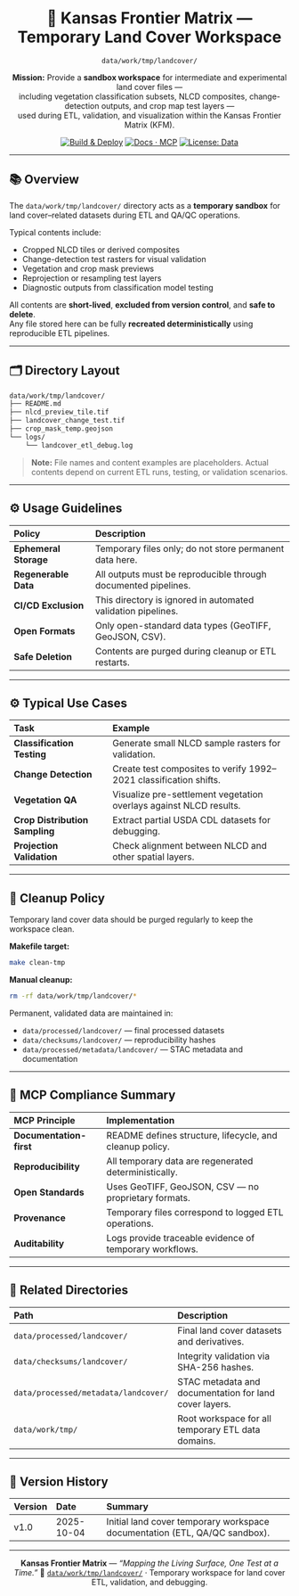 <div align="center">

# 🌾 Kansas Frontier Matrix — Temporary Land Cover Workspace  
`data/work/tmp/landcover/`

**Mission:** Provide a **sandbox workspace** for intermediate and experimental land cover files —  
including vegetation classification subsets, NLCD composites, change-detection outputs, and crop map test layers —  
used during ETL, validation, and visualization within the Kansas Frontier Matrix (KFM).

[![Build & Deploy](https://github.com/bartytime4life/Kansas-Frontier-Matrix/actions/workflows/site.yml/badge.svg)](../../../../../.github/workflows/site.yml)
[![Docs · MCP](https://img.shields.io/badge/Docs-MCP-blue)](../../../../../docs/)
[![License: Data](https://img.shields.io/badge/License-CC--BY%204.0-green)](../../../../../LICENSE)

</div>

---

## 📚 Overview

The `data/work/tmp/landcover/` directory acts as a **temporary sandbox** for  
land cover–related datasets during ETL and QA/QC operations.  

Typical contents include:
- Cropped NLCD tiles or derived composites  
- Change-detection test rasters for visual validation  
- Vegetation and crop mask previews  
- Reprojection or resampling test layers  
- Diagnostic outputs from classification model testing  

All contents are **short-lived**, **excluded from version control**, and **safe to delete**.  
Any file stored here can be fully **recreated deterministically** using reproducible ETL pipelines.

---

## 🗂️ Directory Layout

```bash
data/work/tmp/landcover/
├── README.md
├── nlcd_preview_tile.tif
├── landcover_change_test.tif
├── crop_mask_temp.geojson
└── logs/
    └── landcover_etl_debug.log
````

> **Note:** File names and content examples are placeholders.
> Actual contents depend on current ETL runs, testing, or validation scenarios.

---

## ⚙️ Usage Guidelines

| Policy                | Description                                                    |
| :-------------------- | :------------------------------------------------------------- |
| **Ephemeral Storage** | Temporary files only; do not store permanent data here.        |
| **Regenerable Data**  | All outputs must be reproducible through documented pipelines. |
| **CI/CD Exclusion**   | This directory is ignored in automated validation pipelines.   |
| **Open Formats**      | Only open-standard data types (GeoTIFF, GeoJSON, CSV).         |
| **Safe Deletion**     | Contents are purged during cleanup or ETL restarts.            |

---

## ⚙️ Typical Use Cases

| Task                           | Example                                                            |
| :----------------------------- | :----------------------------------------------------------------- |
| **Classification Testing**     | Generate small NLCD sample rasters for validation.                 |
| **Change Detection**           | Create test composites to verify 1992–2021 classification shifts.  |
| **Vegetation QA**              | Visualize pre-settlement vegetation overlays against NLCD results. |
| **Crop Distribution Sampling** | Extract partial USDA CDL datasets for debugging.                   |
| **Projection Validation**      | Check alignment between NLCD and other spatial layers.             |

---

## 🧹 Cleanup Policy

Temporary land cover data should be purged regularly to keep the workspace clean.

**Makefile target:**

```bash
make clean-tmp
```

**Manual cleanup:**

```bash
rm -rf data/work/tmp/landcover/*
```

Permanent, validated data are maintained in:

* `data/processed/landcover/` — final processed datasets
* `data/checksums/landcover/` — reproducibility hashes
* `data/processed/metadata/landcover/` — STAC metadata and documentation

---

## 🧠 MCP Compliance Summary

| MCP Principle           | Implementation                                           |
| :---------------------- | :------------------------------------------------------- |
| **Documentation-first** | README defines structure, lifecycle, and cleanup policy. |
| **Reproducibility**     | All temporary data are regenerated deterministically.    |
| **Open Standards**      | Uses GeoTIFF, GeoJSON, CSV — no proprietary formats.     |
| **Provenance**          | Temporary files correspond to logged ETL operations.     |
| **Auditability**        | Logs provide traceable evidence of temporary workflows.  |

---

## 📎 Related Directories

| Path                                 | Description                                            |
| :----------------------------------- | :----------------------------------------------------- |
| `data/processed/landcover/`          | Final land cover datasets and derivatives.             |
| `data/checksums/landcover/`          | Integrity validation via SHA-256 hashes.               |
| `data/processed/metadata/landcover/` | STAC metadata and documentation for land cover layers. |
| `data/work/tmp/`                     | Root workspace for all temporary ETL data domains.     |

---

## 📅 Version History

| Version | Date       | Summary                                                                    |
| :------ | :--------- | :------------------------------------------------------------------------- |
| v1.0    | 2025-10-04 | Initial land cover temporary workspace documentation (ETL, QA/QC sandbox). |

---

<div align="center">

**Kansas Frontier Matrix** — *“Mapping the Living Surface, One Test at a Time.”*
📍 [`data/work/tmp/landcover/`](.) · Temporary workspace for land cover ETL, validation, and debugging.

</div>
